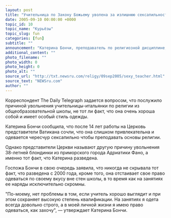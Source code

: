 ```yaml
---
layout: post
title: "Учительница по Закону Божьему уволена за излишнюю сексапильность"
date: 2005-09-10 00:00:00 +0000
topic_id: 10
topic_name: "Курьёзы"
topic_slug: fun
categories: [fun]
subtitle: ""
announcement: "Катерина Бончи, преподаватель по религиозной дисциплине, уволена за \"излишнюю сексапильность\"."
additional_content: ""
photo_filename: ""
photo_width: 0
photo_height: 0
photo_alt: ""
source_url: "http://txt.newsru.com/religy/09sep2005/sexy_teacher.html"
source_text: "NEWSru.com"
author: ""
---
```

Корреспондент The Daily Telegraph задается вопросом, что послужило причиной увольнения учительницы-итальянки по религии из общеобразовательной школы, не тот ли факт, что она очень хороша собой и имеет особый стиль одежды.

Катерина Бончи сообщила, что после 14 лет работы на Церковь представители Ватикана сочли, что она слишком привлекательна и одевается чересчур сексапильно чтобы преподавать основы религии.

Однако представители Церкви называют другую причину увольнения 38-летней блондинки из приморского города Адриатики Фано, а именно тот факт, что Катерина разведена.

Госпожа Бончи в свою очередь заявила, что никогда не скрывала тот факт, что разведена с 2000 года, кроме того, она отстаивает свое право одеваться по своему вкусу вне стен школы, в то время как на занятиях ее наряды исключительно скромны.

"По-моему, нет проблемы в том, если учитель хорошо выглядит и при этом сохраняет высокую степень квалификации. На занятиях я одета всегда довольно строго, а в моей личной жизни я имею право одеваться, как захочу", &mdash; утверждает Катерина Бончи.
